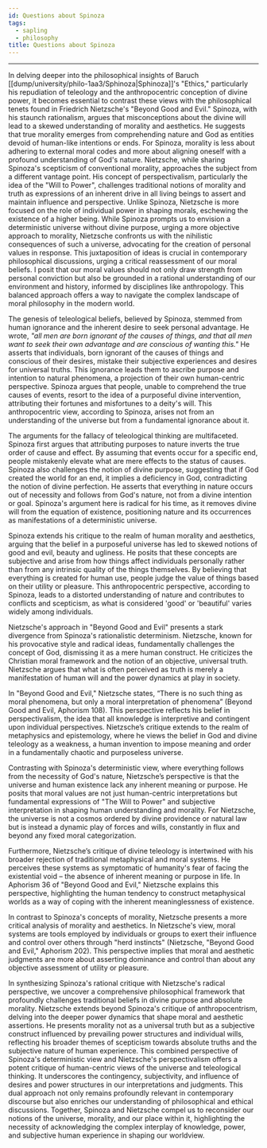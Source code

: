 ```yaml
---
id: Questions about Spinoza
tags:
  - sapling
  - philosophy
title: Questions about Spinoza
---
```

<!--
In the Appendix to Ethics Part One (pp. 180-85), Spinoza criticizes the idea “that God directs all things to some definite end” and
“that God has made all things for man and has made man to worship God.” (181)

He goes on to raise and answer three questions:
(1) Why do people believe such things?
(2) Why are these beliefs mistaken?
(3) What is the connection between these mistaken beliefs and wrong ideas about good and evil, beauty and ugliness, and other qualities?

Using your own words, explain what Spinoza says to each of these points.
Brief quotations are appropriate, but your explanation of the arguments should be in your own terms, and should be complete, that is, explaining all of his points.

In conclusion, say what if anything we can learn from this discussion.
Is his point one that still needs making, or have we left the mistakes Spinoza refutes behind? Or maybe you think they are not mistakes, or that his criticism is faulty

pp. 180-185
With these demonstrations I have explained God’s nature and properties: God exists necessarily; God is unique; God exists and acts solely from the necessity of the divine nature; God is the free cause of all things (and I have shown how); all things are in God and depend on God in such a way that without God they can’t exist or be conceived; all things have been precaused by God, not from freedom of the will or absolute ·whim or· good pleasure, but from God’s absolute nature or infinite power.

Further, I have taken care, whenever the occasion arose, to remove prejudices that could prevent my demonstrations from being grasped. But because many prejudices remain that could—that can—be a great obstacle to men’s understanding my way of explaining how things hang together, I have thought it worthwhile to consider those prejudices here, subjecting them to the scrutiny of reason. All the prejudices I here undertake to expose depend on the common supposition that all natural things act, as men do, on account of an end. Indeed, people maintain as a certainty that God directs all things to some definite end, this being implicit in their view that God has made all things for man and has made man to worship God.

So I shall begin by considering this one prejudice, asking first why most people are satisfied that it is true and so inclined by nature to embrace it. Then I shall show its falsity, and finally show how from this prejudices have arisen concerning good and evil, merit and wrong-doing, praise and blame, order and confusion, beauty and ugliness, and other things of this kind.

(1) Of course this is not the place to derive my explanations from the nature of the human mind. It will suffice here to build on two things that every- one must admit to be true: that all men are born ignorant of the causes of things, and that all men want to seek their own advantage and are conscious of wanting this.
From these premises it follows that men think themselves free, because they are conscious of their choices and their desires, are ignorant of the causes that incline them to want and to choose, and thus never give the faintest thought —even in their dreams!—to those causes. It follows also that men act always on account of a goal, specifically on account of their advantage, which they seek. Putting these two together, men are in a frame of mind from which efficient causes —that is, real causes—are almost totally absent, and which is saturated by thought about final causes, goals or ends or purposes. So the only explanations they look for are ones in terms of final causes—in asking ‘Why did that happen?’ they are asking ‘For what purpose did that happen?’—and when they have heard that they are satisfied, having nothing more to ask. But if they can’t get such explanations from others they have to turn to themselves, and to reflect on the ends by which they are usually led to do such things; so they necessarily judge the temperament of other men from their own temperament.
Furthermore, they find—both in themselves and outside themselves— many means that are very helpful in seeking their own advantage: eyes for seeing, teeth for chewing, plants and animals for food, the sun for light, the sea for supporting fish, and similarly with almost everything else whose natural causes—that is, whose efficient causes—they are not curious about. This leads them to consider all natural things as means to their own advantage. And knowing that they had found these means, not provided them for themselves, they had reason to think there was someone else who had prepared these means for human use. So they inferred that one or more rulers of nature, endowed with human freedom, had taken care of all things for them, and made all things for their (human) use.
And since they had never heard anything about the character of these rulers, they had to judge it from their own characters; so they maintained that the Gods direct everything for the use of men in order to bind men to them and be held by men in the highest honour! So it has come about that each man has thought up—on the basis of his own character—his own way of worshipping God, so that God might love him above all the rest, and direct the whole of nature according to the needs of his blind desire and insatiable greed. Thus this prejudice changed into superstition, and struck deep roots in men’s minds. This is why everyone tried so hard to understand and explain the final causes— the purposes—of all things.

But while trying to show that nature does nothing in vain (meaning: nothing that isn’t useful to men), they seem to have shown only that nature and the gods are as mad as men are! Look at how they ended up! Along with many conveniences in nature they couldn’t avoid finding many inconveniences—storms, earthquakes, diseases, etc. They hold that these happen because the gods—whom they judge on the basis of themselves—are angry with men for wronging them or making mistakes in their worship. And though their daily experience contradicted this, and though countless examples showed that conveniences and inconveniences happen indiscriminately to the pious and the impious alike, that didn’t lead them to give up their longstanding prejudice. It was easier for them to put the gods’ reasons for· this among the other unknown things whose uses they were ignorant of, thus remaining in the state of ignorance in which they had been born, than to destroy that whole construction and think up a new one.

So they maintained it as certain that the gods’ judgments far surpass man’s grasp. This alone would have caused the truth to be hidden from the human race for ever, if mathematics hadn’t shown them another standard of truth. It could do this because it isn’t involved in the final-causes muddle, because·it is concerned not with ends but only with the essential properties of figures. In addition to mathematics there have also been a few other things (I needn’t list them here) which have enabled a few men to notice these common prejudices and be led to the true knowledge of things.

(2) That is enough on what I promised in the first place, namely, to explain why men are so inclined to believe that all things act for an end. I don’t need many words to show that nature has no end set before it, and that all final causes are nothing but human fictions. I think I have already sufficiently establish- ed it, both by my explanation of the origins of this prejudice and also by the propositions by which I have shown that everything happens by a certain eternal necessity of nature and with the greatest perfection.
Still, I shall add this: this doctrine about ends turns nature completely upside down. For what is really a cause it considers as an effect, and conversely what is an effect it considers as a cause. What by nature comes first it makes follow. And finally, what is supreme and most perfect it makes imperfect.
The first two points are self-evident. Again, this doctrine takes away God’s perfection. For if God acts for the sake of an end, it must be that God wants something and therefore lacks something. And though the theologians and meta- physicians distinguish different kinds of ends, that doesn’t help them with the present difficulty. They say that God did everything for God’s own sake and not for the sake of the things God was going to create. For before the creation that they believe in they can’t find anything for the sake of which God could act— except God! And so they have to admit that God willed to make things happen as means to things that God wanted and lacked. This is self-evident.
I should also mention that the followers of this doctrine about ends, wanting to show off their cleverness in saying what things are for, have called to their aid a new form of argument: instead of reducing things to the impossible, they reduce them to ignorance! Their resorting to this shows that no other way of defending their doctrine was open to them.
For example, if a slate falls from a roof onto someone’s head and kills him, they will argue that the slate fell in order to kill the man. Here is how their argument goes: If it didn’t fall for that purpose because God wanted the man to be killed, how could so many circumstances have come together by chance? You may answer that it happened because the wind was blowing hard and the man was walking that way. But why was the wind blowing hard just then? Why was the man walking by just then? If you answer that the wind arose then because on the preceding day, while the weather was still calm, the sea began to toss, and that the man had been invited somewhere by a friend, then we will ask: Why was the sea tossing? Why was the man invited at just that time?
And on it goes! They won’t stop asking for the causes of causes until you take refuge in the will of God, which is the haven of unacknowledged ignorance.
Similarly, when they see the structure of the human body, these people are struck by a foolish wonder; and because they don’t know the causes of this elaborate structure they conclude that it is constructed not by mechanical processes but by divine or supernatural skill, and constituted as it is so that the parts won’t injure another.
So it comes about that someone who seeks the true causes of ‘miracles’ and is eager (like an educated man) to understand natural things, not (like a fool) to wonder at them, is denounced as an impious heretic by those whom the people honour as interpreters of nature and of the gods. For the denouncers know that if ignorance is taken away and replaced by real knowledge of mechanical processes, then foolish wonder is also taken away, depriving them of their only means for arguing and defending their authority. Enough of this; I now pass on to what I decided to treat here in the third place.

(3) After men convinced themselves that whatever happens does so on their account, they had to judge as most important in each thing whatever is most useful to them, and to rate as most excellent all the things by which they were most pleased. So they had to develop the notions: good, bad, order, confusion, warm, cold, beauty, ugliness, in terms of which they ‘explained’ natural things. I shall briefly discuss these here.

Whatever contributes to health and to the worship of God they have called ‘good’, and what is contrary to these they call ‘bad’. Those who don’t understand the real nature of things, and have only a pictorial grasp of them, mistake their own imaginings for intellectual thought; they really have nothing to say about things, but in their ignorance of things and of their own natures they firmly believe that there is an order in things. When a number of items are set out in such a way that when they’re presented to us through the senses we can easily imagine them—can easily depict them to ourselves— and so can easily remember them, we say that they are ‘orderly’; but if the opposite is true we say that they are ‘disorderly’ or ‘confused’.

And since the things we can easily imagine are especially pleasing to us, men prefer ‘order’ to ‘confusion’, as if order were something in nature more than a relation to our imagination! They also say that God has created all things to be orderly (thus unknowingly attributing imagination to God, unless they mean that God has disposed things so that men can easily imagine them). Perhaps they won’t be deterred—though they should be— by the fact that we find infinitely many things that far surpass our imagination, and many that confuse it on account of its weakness. But enough of this.

The other notions are also nothing but various states of the imagination; yet ignorant people consider them to be chief attributes of things. This is because, as I have already said, they believe that all things were made for their sake, and call the nature of a thing ‘good’ or ‘bad’, ‘sound’ or ‘rotten’ and ‘corrupt’, according to how it affects them. For example, if the motion the nerves receive from objects presented through the eyes is conducive to health, the objects that cause it are called ‘beautiful’; those that cause a contrary motion are called ‘ugly’. Those that move the sensory apparatus through the nose they call ‘pleasant-smelling’ or ‘stinking’; through the tongue, ‘sweet’ or ‘bitter’, ‘tasty’ or ‘tasteless’; through touch, ‘hard’ or ‘soft’, ‘rough’ or ‘smooth’, etc.; and finally those that affect us through the ears are said to produce ‘noise’, ‘sound’ or ‘harmony’. Some men have been mad enough to believe that God is pleased by harmony!
All these things show well enough that each person has judged things according to the disposition of his own brain; or rather, has accepted states of the imagination as things. So it is no wonder (I note in passing) that we find so many controversies to have arisen among men, and that they have finally given rise to scepticism. For although human bodies are alike in many ways, they still differ in very many. And for that reason what seems good to one seems bad to another; what seems ordered to one seems confused to another; what seems pleasing to one seems displeasing to another, and so on.
I pass over the other notions here, both because this is not the place to treat them at length and because everyone has experienced this variability sufficiently for himself. That is why we have such sayings as ‘So many heads, so many attitudes’, ‘Everyone is well pleased with his own opinion’, and ‘Brains differ as much as palates do’. These proverbs show well enough that men judge things according to the disposition of their brain, and imagine things rather than under- standing them. For if men had understood natural things they would at least have been convinced of the truth about them, even if they weren’t all attracted by it. The example of mathematics shows this. So we see that all the notions by which ordinary people are accustomed to explain nature are only states of the imagination, and don’t indicate the nature of anything except the imagination.
Many people are accustomed to arguing in this way: If all things have followed from the necessity of God’s most perfect nature, why are there so many imperfections in nature? why are things so rotten that they stink? so ugly that they make us sick? why is there confusion, evil, and wrong-doing? I repeat that those who argue like this are easily answered. For the perfection of things is to be judged solely from their nature and power; things are not more or less perfect because they please or offend men’s senses, or because they are useful or harmful to human nature.
But to those who ask ‘Why didn’t God create all men so that they would be governed by the command of reason?’ I answer only: ‘Because God had the material to create all things, from the highest degree of perfection to the lowest’; or, to put it more accurately, ‘Because the laws of God’s nature have been so ample that they sufficed for producing all things that can be conceived by an unlimited intellect’ (as I demonstrated in 16)—that is, producing everything that is conceivable or possible.
-->
---
In delving deeper into the philosophical insights of Baruch [[dump/university/philo-1aa3/Sphinoza|Sphinoza]]'s "Ethics," particularly his repudiation of teleology and the anthropocentric conception of divine power, it becomes essential to contrast these views with the philosophical tenets found in Friedrich Nietzsche's "Beyond Good and Evil." Spinoza, with his staunch rationalism, argues that misconceptions about the divine will lead to a skewed understanding of morality and aesthetics. He suggests that true morality emerges from comprehending nature and God as entities devoid of human-like intentions or ends. For Spinoza, morality is less about adhering to external moral codes and more about aligning oneself with a profound understanding of God's nature.
Nietzsche, while sharing Spinoza's scepticism of conventional morality, approaches the subject from a different vantage point. His concept of perspectivalism, particularly the idea of the "Will to Power", challenges traditional notions of morality and truth as expressions of an inherent drive in all living beings to assert and maintain influence and perspective. Unlike Spinoza, Nietzsche is more focused on the role of individual power in shaping morals, eschewing the existence of a higher being. While Spinoza prompts us to envision a deterministic universe without divine purpose, urging a more objective approach to morality, Nietzsche confronts us with the nihilistic consequences of such a universe, advocating for the creation of personal values in response. This juxtaposition of ideas is crucial in contemporary philosophical discussions, urging a critical reassessment of our moral beliefs. I posit that our moral values should not only draw strength from personal conviction but also be grounded in a rational understanding of our environment and history, informed by disciplines like anthropology. This balanced approach offers a way to navigate the complex landscape of moral philosophy in the modern world.


The genesis of teleological beliefs, believed by Spinoza, stemmed from human ignorance and the inherent desire to seek personal advantage. He wrote, _"all men are born ignorant of the causes of things, and that all men want to seek their own advantage and are conscious of wanting this."_  He asserts that individuals, born ignorant of the causes of things and conscious of their desires, mistake their subjective experiences and desires for universal truths. This ignorance leads them to ascribe purpose and intention to natural phenomena, a projection of their own human-centric perspective. Spinoza argues that people, unable to comprehend the true causes of events, resort to the idea of a purposeful divine intervention, attributing their fortunes and misfortunes to a deity's will. This anthropocentric view, according to Spinoza, arises not from an understanding of the universe but from a fundamental ignorance about it.

The arguments for the fallacy of teleological thinking are multifaceted. Spinoza first argues that attributing purposes to nature inverts the true order of cause and effect. By assuming that events occur for a specific end, people mistakenly elevate what are mere effects to the status of causes. Spinoza also challenges the notion of divine purpose, suggesting that if God created the world for an end, it implies a deficiency in God, contradicting the notion of divine perfection. He asserts that everything in nature occurs out of necessity and follows from God's nature, not from a divine intention or goal. Spinoza's argument here is radical for his time, as it removes divine will from the equation of existence, positioning nature and its occurrences as manifestations of a deterministic universe.

Spinoza extends his critique to the realm of human morality and aesthetics, arguing that the belief in a purposeful universe has led to skewed notions of good and evil, beauty and ugliness. He posits that these concepts are subjective and arise from how things affect individuals personally rather than from any intrinsic quality of the things themselves. By believing that everything is created for human use, people judge the value of things based on their utility or pleasure. This anthropocentric perspective, according to Spinoza, leads to a distorted understanding of nature and contributes to conflicts and scepticism, as what is considered 'good' or 'beautiful' varies widely among individuals.

 Nietzsche's approach in "Beyond Good and Evil" presents a stark divergence from Spinoza's rationalistic determinism. Nietzsche, known for his provocative style and radical ideas, fundamentally challenges the concept of God, dismissing it as a mere human construct. He criticizes the Christian moral framework and the notion of an objective, universal truth. Nietzsche argues that what is often perceived as truth is merely a manifestation of human will and the power dynamics at play in society.

In "Beyond Good and Evil," Nietzsche states, “There is no such thing as moral phenomena, but only a moral interpretation of phenomena” (Beyond Good and Evil, Aphorism 108). This perspective reflects his belief in perspectivalism, the idea that all knowledge is interpretive and contingent upon individual perspectives. Nietzsche’s critique extends to the realm of metaphysics and epistemology, where he views the belief in God and divine teleology as a weakness, a human invention to impose meaning and order in a fundamentally chaotic and purposeless universe.

Contrasting with Spinoza's deterministic view, where everything follows from the necessity of God's nature, Nietzsche’s perspective is that the universe and human existence lack any inherent meaning or purpose. He posits that moral values are not just human-centric interpretations but fundamental expressions of "The Will to Power" and subjective interpretation in shaping human understanding and morality. For Nietzsche, the universe is not a cosmos ordered by divine providence or natural law but is instead a dynamic play of forces and wills, constantly in flux and beyond any fixed moral categorization.

Furthermore, Nietzsche’s critique of divine teleology is intertwined with his broader rejection of traditional metaphysical and moral systems. He perceives these systems as symptomatic of humanity's fear of facing the existential void – the absence of inherent meaning or purpose in life. In Aphorism 36 of "Beyond Good and Evil," Nietzsche explains this perspective, highlighting the human tendency to construct metaphysical worlds as a way of coping with the inherent meaninglessness of existence.

In contrast to Spinoza's concepts of morality, Nietzsche presents a more critical analysis of morality and aesthetics. In Nietzsche's view, moral systems are tools employed by individuals or groups to exert their influence and control over others through "herd instincts" (Nietzsche, "Beyond Good and Evil," Aphorism 202). This perspective implies that moral and aesthetic judgments are more about asserting dominance and control than about any objective assessment of utility or pleasure.

In synthesizing Spinoza's rational critique with Nietzsche's radical perspective, we uncover a comprehensive philosophical framework that profoundly challenges traditional beliefs in divine purpose and absolute morality. Nietzsche extends beyond Spinoza's critique of anthropocentrism, delving into the deeper power dynamics that shape moral and aesthetic assertions. He presents morality not as a universal truth but as a subjective construct influenced by prevailing power structures and individual wills, reflecting his broader themes of scepticism towards absolute truths and the subjective nature of human experience. This combined perspective of Spinoza's deterministic view and Nietzsche's perspectivalism offers a potent critique of human-centric views of the universe and teleological thinking. It underscores the contingency, subjectivity, and influence of desires and power structures in our interpretations and judgments. This dual approach not only remains profoundly relevant in contemporary discourse but also enriches our understanding of philosophical and ethical discussions. Together, Spinoza and Nietzsche compel us to reconsider our notions of the universe, morality, and our place within it, highlighting the necessity of acknowledging the complex interplay of knowledge, power, and subjective human experience in shaping our worldview.




